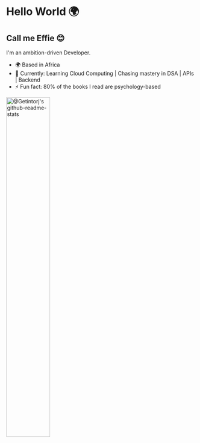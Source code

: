 # Hello World 🌍




## Call me Effie 😊

I'm an ambition-driven Developer.
<br>
- 🌍 Based in Africa
- 🌱 Currently: Learning Cloud Computing | Chasing mastery in DSA | APIs | Backend
- ⚡ Fun fact: 80% of the books I read are psychology-based


<p align="left">
<a href="https://github.com/effiecancode?tab=repositories"><img src="https://github-readme-stats-one-bice.vercel.app/api?username=effiecancode&theme=gotham&show_icons=true&count_private=true&hide_border=false&role=OWNER,ORGANIZATION_MEMBER,COLLABORATOR"  width="48%" alt="@Getintorj's github-readme-stats"/></a>
</p>

  


